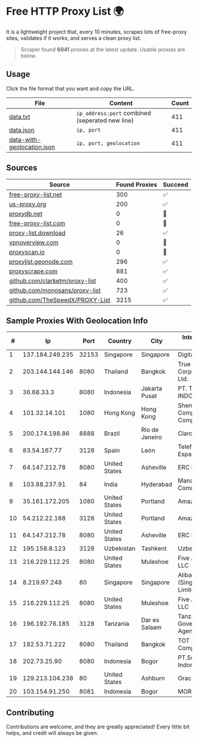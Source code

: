 
# Free HTTP Proxy List 🌍

It is a lightweight project that, every 10 minutes, scrapes lots of free-proxy sites, validates if it works, and serves a clean proxy list.


> Scraper found **6041** proxies at the latest update. Usable proxies are below.

## Usage

Click the file format that you want and copy the URL.


|File|Content|Count|
|----|-------|-----|
|[data.txt](https://raw.githubusercontent.com/themiralay/Proxy-List-World/master/data.txt)|`ip_address:port` combined (seperated new line)|411|
|[data.json](https://raw.githubusercontent.com/themiralay/Proxy-List-World/master/data.json)|`ip, port`|411|
|[data-with-geolocation.json](https://raw.githubusercontent.com/themiralay/Proxy-List-World/master/data-with-geolocation.json)|`ip, port, geolocation`|411|

## Sources

|Source|Found Proxies|Succeed|
|------|-------------|-------|
|[free-proxy-list.net](https://free-proxy-list.net)|300|✅|
|[us-proxy.org](https://www.us-proxy.org)|200|✅|
|[proxydb.net](http://proxydb.net)|0|🚫|
|[free-proxy-list.com](https://free-proxy-list.com/?page=&port=&type%5B%5D=http&type%5B%5D=https&up_time=0&search=Search)|0|🚫|
|[proxy-list.download](https://www.proxy-list.download/HTTP)|26|✅|
|[vpnoverview.com](https://vpnoverview.com/privacy/anonymous-browsing/free-proxy-servers)|0|🚫|
|[proxyscan.io](https://www.proxyscan.io)|0|🚫|
|[proxylist.geonode.com](https://proxylist.geonode.com/api/proxy-list?limit=300&page=1&sort_by=lastChecked&sort_type=desc&protocols=http,https)|296|✅|
|[proxyscrape.com](https://api.proxyscrape.com/v2/?request=displayproxies&protocol=http&timeout=10000&country=all&ssl=all&anonymity=all)|881|✅|
|[github.com/clarketm/proxy-list](https://raw.githubusercontent.com/clarketm/proxy-list/master/proxy-list-raw.txt)|400|✅|
|[github.com/monosans/proxy-list](https://raw.githubusercontent.com/monosans/proxy-list/main/proxies/http.txt)|723|✅|
|[github.com/TheSpeedX/PROXY-List](https://raw.githubusercontent.com/TheSpeedX/PROXY-List/master/http.txt)|3215|✅|


## Sample Proxies With Geolocation Info

|#|Ip|Port|Country|City|Internet Service Provider|
|-|--|----|-------|----|-------------------------|
|1|137.184.249.235|32153|Singapore|Singapore|DigitalOcean, LLC|
|2|203.144.144.146|8080|Thailand|Bangkok|True Internet Corporation CO. Ltd.|
|3|36.68.33.3|8080|Indonesia|Jakarta Pusat|PT. TELKOM INDONESIA|
|4|101.32.14.101|1080|Hong Kong|Hong Kong|Shenzhen Tencent Computer Systems Company Limited|
|5|200.174.198.86|8888|Brazil|Rio de Janeiro|Claro S.A|
|6|83.54.167.77|3128|Spain|León|Telefonica de Espana SAU|
|7|64.147.212.78|8080|United States|Asheville|ERC Broadband|
|8|103.88.237.91|84|India|Hyderabad|Mana Communications|
|9|35.161.172.205|1080|United States|Portland|Amazon.com, Inc.|
|10|54.212.22.168|3128|United States|Portland|Amazon.com, Inc.|
|11|64.147.212.78|8080|United States|Asheville|ERC Broadband|
|12|195.158.8.123|3128|Uzbekistan|Tashkent|Uzbektelecom JSC|
|13|216.229.112.25|8080|United States|Muleshoe|Five Area Systems, LLC|
|14|8.219.97.248|80|Singapore|Singapore|Alibaba Cloud (Singapore) Private Limited|
|15|216.229.112.25|8080|United States|Muleshoe|Five Area Systems, LLC|
|16|196.192.76.185|3128|Tanzania|Dar es Salaam|Tanzania e-Government Agency|
|17|182.53.71.222|8080|Thailand|Bangkok|TOT Public Company Limited|
|18|202.73.25.90|8080|Indonesia|Bogor|PT.Semut Data Indonesia|
|19|129.213.104.238|80|United States|Ashburn|Oracle Corporation|
|20|103.154.91.250|8081|Indonesia|Bogor|MORATELINDONAP|



## Contributing

Contributions are welcome, and they are greatly appreciated! Every
little bit helps, and credit will always be given.

